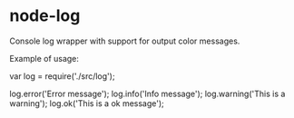 node-log
========

Console log wrapper with support for output color messages.

Example of usage:

var log = require('./src/log');

log.error('Error message');
log.info('Info message');
log.warning('This is a warning');
log.ok('This is a ok message');
